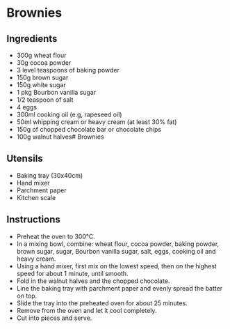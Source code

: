 # Brownies

## Ingredients

- 300g wheat flour
- 30g cocoa powder
- 3 level teaspoons of baking powder
- 150g brown sugar
- 150g white sugar
- 1 pkg Bourbon vanilla sugar
- 1/2 teaspoon of salt
- 4 eggs
- 300ml cooking oil (e.g, rapeseed oil)
- 50ml whipping cream or heavy cream (at least 30% fat)
- 150g of chopped chocolate bar or chocolate chips
- 100g walnut halves# Brownies


## Utensils

- Baking tray (30x40cm)
- Hand mixer
- Parchment paper
- Kitchen scale

## Instructions

- Preheat the oven to 300°C.
- In a mixing bowl, combine: wheat flour, cocoa powder, baking powder, brown sugar, sugar, Bourbon vanilla sugar, salt, eggs, cooking oil and heavy cream. 
- Using a hand mixer, first mix on the lowest speed, then on the highest speed for about 1 minute, until smooth.
- Fold in the walnut halves and the chopped chocolate.
- Line the baking tray with parchment paper and evenly spread the batter on top.
- Slide the tray into the preheated oven for about 25 minutes.
- Remove from the oven and let it cool completely.
- Cut into pieces and serve.

